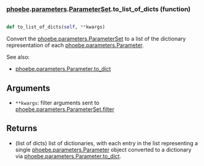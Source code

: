 ### [phoebe](phoebe.md).[parameters](phoebe.parameters.md).[ParameterSet](phoebe.parameters.ParameterSet.md).to_list_of_dicts (function)


```py

def to_list_of_dicts(self, **kwargs)

```



Convert the [phoebe.parameters.ParameterSet](phoebe.parameters.ParameterSet.md) to a list of the dictionary
representation of each [phoebe.parameters.Parameter](phoebe.parameters.Parameter.md).

See also:
* [phoebe.parameters.Parameter.to_dict](phoebe.parameters.Parameter.to_dict.md)

Arguments
----------
* `**kwargs`: filter arguments sent to
    [phoebe.parameters.ParameterSet.filter](phoebe.parameters.ParameterSet.filter.md)

Returns
--------
* (list of dicts) list of dictionaries, with each entry in the list
    representing a single [phoebe.parameters.Parameter](phoebe.parameters.Parameter.md) object converted
    to a dictionary via [phoebe.parameters.Parameter.to_dict](phoebe.parameters.Parameter.to_dict.md).

